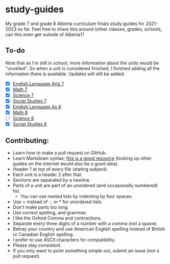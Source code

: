 # study-guides

My grade 7 and grade 8 Alberta curriculum finals study guides for 2021-2023 so far. Feel free to share this around (other classes, grades, schools, can this even get outside of Alberta?)

## To-do

Note that as I'm still in school, more information about the units would be "unveiled". So when a unit is considered finished, I finished adding all the information there is available. Updates will still be added.

+ [x] [English Language Arts 7](grade-7/english.md)
+ [x] [Math 7](grade-7/math.md)
+ [x] [Science 7](grade-7/science.md)
+ [x] [Social Studies 7](grade-7/social.md)
+ [x] [English Language As 8](grade-8/english.md)
+ [x] [Math 8](grade-8/math.md)
+ [ ] [Science 8](grade-8/science.md)
+ [x] [Social Studies 8](grade-8/social.md)

## Contributing:

+ Learn how to make a pull request on GitHub.
+ Learn Markdown syntax; [this is a good resource](https://learnxinyminutes.com/docs/markdown/) (looking up other guides on the internet would also be a good idea).
+ Header 1 at top of every file (stating subject).
+ Each unit is a header 2 after that.
+ Sections are separated by a newline.
+ Parts of a unit are part of an unordered (and occasionally numbered) list.
    + You can use nested lists by indenting by four spaces.
+ Use + instead of -, or * for unordered lists.
+ Don't make parts too long.
+ Use correct spelling, and grammar.
+ I like the Oxford Comma and contractions.
+ Separate every three digits of a number with a comma (not a space).
+ Betray your country and use American English spelling instead of British or Canadian English spelling.
+ I prefer to use ASCII characters for compatibility.
+ Please stay consistent.
+ If you only want to point something simple out, submit an issue (not a pull request).

